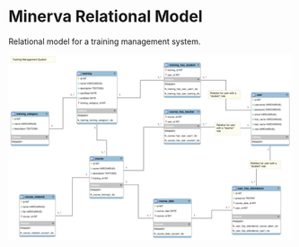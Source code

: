 # Minerva Relational Model

Relational model for a training management system.

![training management system relational model](./minerva-relational-model.png)
